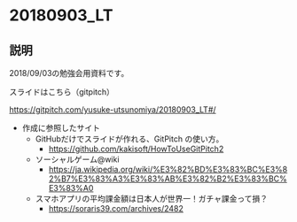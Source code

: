 # 20180903_LT

## 説明

2018/09/03の勉強会用資料です。

スライドはこちら（gitpitch）

https://gitpitch.com/yusuke-utsunomiya/20180903_LT#/

* 作成に参照したサイト
  * GitHubだけでスライドが作れる、GitPitch の使い方。
    * https://github.com/kakisoft/HowToUseGitPitch2
  * ソーシャルゲーム@wiki
    * https://ja.wikipedia.org/wiki/%E3%82%BD%E3%83%BC%E3%82%B7%E3%83%A3%E3%83%AB%E3%82%B2%E3%83%BC%E3%83%A0
  * スマホアプリの平均課金額は日本人が世界一！ガチャ課金って損？
    * https://soraris39.com/archives/2482

